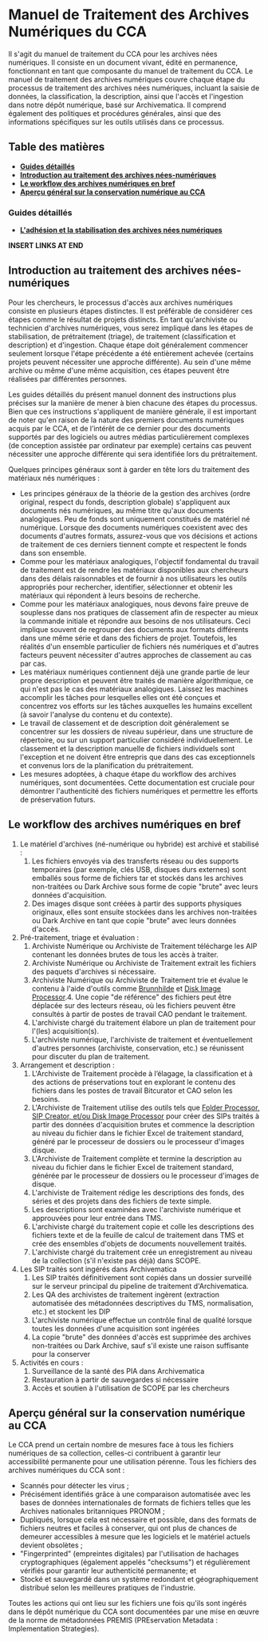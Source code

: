 # Manuel de Traitement des Archives Numériques du CCA
Il s'agit du manuel de traitement du CCA pour les archives nées numériques. Il consiste en un document vivant, édité en permanence, fonctionnant en tant que composante du manuel de traitement du CCA. Le manuel de traitement des archives numériques couvre chaque étape du processus de traitement des archives nées numériques, incluant la saisie de données, la classification, la description, ainsi que l'accès et l'ingestion dans notre dépôt numérique, basé sur Archivematica. Il comprend également des politiques et procédures générales, ainsi que des informations spécifiques sur les outils utilisés dans ce processus.

## Table des matières

* **[Guides détaillés](#guides)**
* **[Introduction au traitement des archives nées-numériques](#introduction)**
* **[Le workflow des archives numériques en bref](#workflow)**
* **[Aperçu général sur la conservation numérique au CCA](#aperçu)**

<a name="guides"></a>
### Guides détaillés
* **[L'adhésion et la stabilisation des archives nées numériques](https://github.com/CCA-Public/manuel-archives-numeriques/blob/master/guides/Imagerie_de_disque.md#depanage)**

**INSERT LINKS AT END**

<a name="introduction"></a>
## Introduction au traitement des archives nées-numériques
Pour les chercheurs, le processus d'accès aux archives numériques consiste en plusieurs étapes distinctes. Il est préférable de considérer ces étapes comme le résultat de projets distincts. En tant qu'archiviste ou technicien d'archives numériques, vous serez impliqué dans les étapes de stabilisation, de prétraitement (triage), de traitement (classification et description) et d'ingestion. Chaque étape doit généralement commencer seulement lorsque l'étape précédente a été entièrement achevée (certains projets peuvent nécessiter une approche différente). Au sein d'une même archive ou même d'une même acquisition, ces étapes peuvent être réalisées par différentes personnes.

Les guides détaillés du présent manuel donnent des instructions plus précises sur la manière de mener à bien chacune des étapes du processus. Bien que ces instructions s'appliquent de manière générale, il est important de noter qu'en raison de la nature des premiers documents numériques acquis par le CCA, et de l’intérêt de ce dernier pour des documents supportés par des logiciels ou autres médias particulièrement complexes (de conception assistée par ordinateur par exemple) certains cas peuvent nécessiter une approche différente qui sera identifiée lors du prétraitement.

Quelques principes généraux sont à garder en tête lors du traitement des matériaux nés numériques :
- Les principes généraux de la théorie de la gestion des archives (ordre original, respect du fonds, description globale) s'appliquent aux documents nés numériques, au même titre qu'aux documents analogiques.
Peu de fonds sont uniquement constitués de matériel né numérique. Lorsque des documents numériques coexistent avec des documents d'autres formats, assurez-vous que vos décisions et actions de traitement de ces derniers tiennent compte et respectent le fonds dans son ensemble.
- Comme pour les matériaux analogiques, l'objectif fondamental du travail de traitement est de rendre les matériaux disponibles aux chercheurs dans des délais raisonnables et de fournir à nos utilisateurs les outils appropriés pour rechercher, identifier, sélectionner et obtenir les matériaux qui répondent à leurs besoins de recherche.
- Comme pour les matériaux analogiques, nous devons faire preuve de souplesse dans nos pratiques de classement afin de respecter au mieux la commande initiale et répondre aux besoins de nos utilisateurs. Ceci implique souvent de regrouper des documents aux formats différents dans une même série et dans des fichiers de projet. Toutefois, les réalités d'un ensemble particulier de fichiers nés numériques et d'autres facteurs peuvent nécessiter d'autres approches de classement au cas par cas.
- Les matériaux numériques contiennent déjà une grande partie de leur propre description et peuvent être traités de manière algorithmique, ce qui n'est pas le cas des matériaux analogiques. Laissez les machines accomplir les tâches pour lesquelles elles ont été conçues et concentrez vos efforts sur les tâches auxquelles les humains excellent (à savoir l'analyse du contenu et du contexte).
- Le travail de classement et de description doit généralement se concentrer sur les dossiers de niveau supérieur, dans une structure de répertoire, ou sur un support particulier considéré individuellement. Le classement et la description manuelle de fichiers individuels sont l'exception et ne doivent être entrepris que dans des cas exceptionnels et convenus lors de la planification du prétraitement.
- Les mesures adoptées, à chaque étape du workflow des archives numériques, sont documentées. Cette documentation est cruciale pour démontrer l'authenticité des fichiers numériques et permettre les efforts de préservation futurs.

<a name="workflow"></a>
## Le workflow des archives numériques en bref
1. Le matériel d'archives (né-numérique ou hybride) est archivé et stabilisé :
   1. Les fichiers envoyés via des transferts réseau ou des supports temporaires (par exemple, clés USB, disques durs externes) sont emballés sous forme de fichiers tar et stockés dans les archives non-traitées ou Dark Archive sous forme de copie "brute" avec leurs données d'acquisition.
   2. Des images disque sont créées à partir des supports physiques originaux, elles sont ensuite stockées dans les archives non-traitées ou Dark Archive en tant que copie "brute" avec leurs données d'accès.
2. Pré-traitement, triage et évaluation :
   1. Archiviste Numérique ou Archiviste de Traitement télécharge les AIP contenant les données brutes de tous les accès à traiter.
   2. Archiviste Numérique ou Archiviste de Traitement extrait les fichiers des paquets d'archives si nécessaire.
   3. Archiviste Numérique ou Archiviste de Traitement trie et évalue le contenu à l'aide d'outils comme [Brunnhilde](https://github.com/timothyryanwalsh/brunnhilde) et [Disk Image Processor](https://github.com/CCA-Public/diskimageprocessor).4. Une copie "de référence" des fichiers peut être déplacée sur des lecteurs réseau, où les fichiers peuvent être consultés à partir de postes de travail CAO pendant le traitement.
   5. L'archiviste chargé du traitement élabore un plan de traitement pour l'(les) acquisition(s).
   6. L'archiviste numérique, l'archiviste de traitement et éventuellement d'autres personnes (archiviste, conservation, etc.) se réunissent pour discuter du plan de traitement.
3. Arrangement et description :
   1. L'Archiviste de Traitement procède à l’élagage, la classification et à des actions de préservations tout en explorant le contenu des fichiers dans les postes de travail Bitcurator et CAO selon les besoins.
   2. L'Archiviste de Traitement utilise des outils tels que [Folder Processor, SIP Creator, et/ou Disk Image Processor](https://github.com/CCA-Public/cca-tools) pour créer des SIPs traités à partir des données d'acquisition brutes et commence la description au niveau du fichier dans le fichier Excel de traitement standard, généré par le processeur de dossiers ou le processeur d'images disque.
   3. L'Archiviste de Traitement complète et termine la description au niveau du fichier dans le fichier Excel de traitement standard, générée par le processeur de dossiers ou le processeur d'images de disque.
   4. L'archiviste de Traitement rédige les descriptions des fonds, des séries et des projets dans des fichiers de texte simple.
   5. Les descriptions sont examinées avec l'archiviste numérique et approuvées pour leur entrée dans TMS.
   6. L'archiviste chargé du traitement copie et colle les descriptions des fichiers texte et de la feuille de calcul de traitement dans TMS et crée des ensembles d'objets de documents nouvellement traités.
   7. L'archiviste chargé du traitement crée un enregistrement au niveau de la collection (s'il n'existe pas déjà) dans SCOPE.
4. Les SIP traités sont ingérés dans Archivematica
   1. Les SIP traités définitivement sont copiés dans un dossier surveillé sur le serveur principal du pipeline de traitement d'Archivematica.
   2. Les QA des archivistes de traitement ingèrent (extraction automatisée des métadonnées descriptives du TMS, normalisation, etc.) et stockent les DIP
   3. L'archiviste numérique effectue un contrôle final de qualité lorsque toutes les données d'une acquisition sont ingérées
   4. La copie "brute" des données d'accès est supprimée des archives non-traitées ou Dark Archive, sauf s'il existe une raison suffisante pour la conserver
5. Activités en cours :
   1. Surveillance de la santé des PIA dans Archivematica
   2. Restauration à partir de sauvegardes si nécessaire
   3. Accès et soutien à l'utilisation de SCOPE par les chercheurs
   
<a name="aperçu"></a>   
## Aperçu général sur la conservation numérique au CCA
Le CCA prend un certain nombre de mesures face à tous les fichiers numériques de sa collection, celles-ci contribuent à garantir leur accessibilité permanente pour une utilisation pérenne. Tous les fichiers des archives numériques du CCA sont :


* Scannés pour détecter les virus ;
* Précisément identifiés grâce à une comparaison automatisée avec les bases de données internationales de formats de fichiers telles que les Archives nationales britanniques PRONOM ;
* Dupliqués, lorsque cela est nécessaire et possible, dans des formats de fichiers neutres et faciles à conserver, qui ont plus de chances de demeurer accessibles à mesure que les logiciels et le matériel actuels devient obsolètes ;
* "Fingerprinted" (empreintes digitales) par l'utilisation de hachages cryptographiques (également appelés "checksums") et régulièrement vérifiés pour garantir leur authenticité permanente; et
* Stocké et sauvegardé dans un système redondant et géographiquement distribué selon les meilleures pratiques de l'industrie.


Toutes les actions qui ont lieu sur les fichiers une fois qu'ils sont ingérés dans le dépôt numérique du CCA sont documentées par une mise en œuvre de la norme de métadonnées PREMIS (PREservation Metadata : Implementation Strategies).

   
